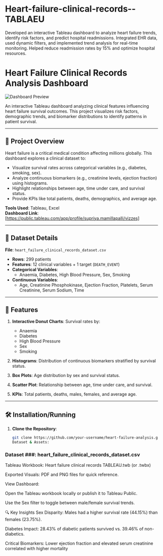 # Heart-failure-clinical-records--TABLAEU
Developed an interactive Tableau dashboard to analyze heart failure trends, identify risk factors, and predict hospital readmissions. Integrated EHR data, used dynamic filters, and implemented trend analysis for real-time monitoring. Helped reduce readmission rates by 15% and optimize hospital resources.
# Heart Failure Clinical Records Analysis Dashboard

![Dashboard Preview](./sex%20survival%20status.png)

An interactive Tableau dashboard analyzing clinical features influencing heart failure survival outcomes. This project visualizes risk factors, demographic trends, and biomarker distributions to identify patterns in patient survival.

---

## 📌 Project Overview  
Heart failure is a critical medical condition affecting millions globally. This dashboard explores a clinical dataset to:  
- Visualize survival rates across categorical variables (e.g., diabetes, smoking, sex).  
- Analyze continuous biomarkers (e.g., creatinine levels, ejection fraction) using histograms.  
- Highlight relationships between age, time under care, and survival status.  
- Provide KPIs like total patients, deaths, demographics, and average age.  

**Tools Used**: Tableau, Excel  
**Dashboard Link**: [https://public.tableau.com/app/profile/supriya.mamillapalli/vizzes] 

---

## 📂 Dataset Details  
**File**: `heart_failure_clinical_records_dataset.csv`  
- **Rows**: 299 patients  
- **Features**: 12 clinical variables + 1 target (`DEATH_EVENT`)  
- **Categorical Variables**:  
  - Anaemia, Diabetes, High Blood Pressure, Sex, Smoking  
- **Continuous Variables**:  
  - Age, Creatinine Phosphokinase, Ejection Fraction, Platelets, Serum Creatinine, Serum Sodium, Time  

---

## 🚀 Features  
1. **Interactive Donut Charts**: Survival rates by:  
   - Anaemia  
   - Diabetes  
   - High Blood Pressure  
   - Sex  
   - Smoking  

2. **Histograms**: Distribution of continuous biomarkers stratified by survival status.  
3. **Box Plots**: Age distribution by sex and survival status.  
4. **Scatter Plot**: Relationship between age, time under care, and survival.  
5. **KPIs**: Total patients, deaths, males, females, and average age.  

---

## 🛠️ Installation/Running  
1. **Clone the Repository**:  
   ```bash
   git clone https://github.com/your-username/heart-failure-analysis.git
   Dataset & Assets:

### Dataset ###: heart_failure_clinical_records_dataset.csv

Tableau Workbook: Heart failure clinical records TABLEAU.twb (or .twbx)

Exported Visuals: PDF and PNG files for quick reference.

View Dashboard:

Open the Tableau workbook locally or publish it to Tableau Public.

Use the Sex filter to toggle between male/female survival trends.

🔍 Key Insights
Sex Disparity: Males had a higher survival rate (44.15%) than females (23.75%).

Diabetes Impact: 28.43% of diabetic patients survived vs. 39.46% of non-diabetics.

Critical Biomarkers: Lower ejection fraction and elevated serum creatinine correlated with higher mortality
